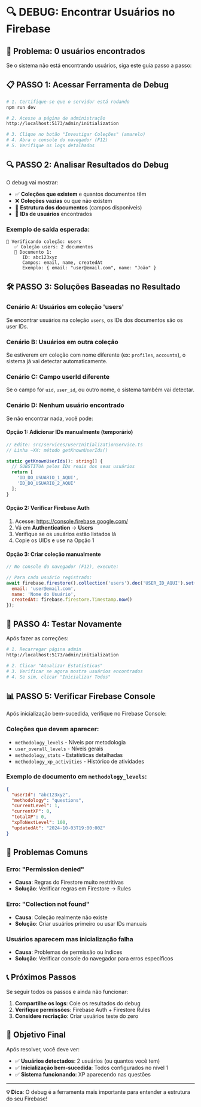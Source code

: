 # 🔍 DEBUG: Encontrar Usuários no Firebase

## 🚨 Problema: 0 usuários encontrados

Se o sistema não está encontrando usuários, siga este guia passo a passo:

## 📋 PASSO 1: Acessar Ferramenta de Debug

```bash
# 1. Certifique-se que o servidor está rodando
npm run dev

# 2. Acesse a página de administração
http://localhost:5173/admin/initialization

# 3. Clique no botão "Investigar Coleções" (amarelo)
# 4. Abra o console do navegador (F12)
# 5. Verifique os logs detalhados
```

## 🔍 PASSO 2: Analisar Resultados do Debug

O debug vai mostrar:
- ✅ **Coleções que existem** e quantos documentos têm
- ❌ **Coleções vazias** ou que não existem
- 📄 **Estrutura dos documentos** (campos disponíveis)
- 👤 **IDs de usuários** encontrados

### Exemplo de saída esperada:
```
📁 Verificando coleção: users
   ✅ Coleção users: 2 documentos
   📄 Documento 1:
      ID: abc123xyz
      Campos: email, name, createdAt
      Exemplo: { email: "user@email.com", name: "João" }
```

## 🛠️ PASSO 3: Soluções Baseadas no Resultado

### **Cenário A: Usuários em coleção 'users'**
Se encontrar usuários na coleção `users`, os IDs dos documentos são os user IDs.

### **Cenário B: Usuários em outra coleção**
Se estiverem em coleção com nome diferente (ex: `profiles`, `accounts`), o sistema já vai detectar automaticamente.

### **Cenário C: Campo userId diferente**
Se o campo for `uid`, `user_id`, ou outro nome, o sistema também vai detectar.

### **Cenário D: Nenhum usuário encontrado**
Se não encontrar nada, você pode:

#### Opção 1: Adicionar IDs manualmente (temporário)
```typescript
// Edite: src/services/userInitializationService.ts
// Linha ~XX: método getKnownUserIds()

static getKnownUserIds(): string[] {
  // SUBSTITUA pelos IDs reais dos seus usuários
  return [
    'ID_DO_USUARIO_1_AQUI', 
    'ID_DO_USUARIO_2_AQUI'
  ];
}
```

#### Opção 2: Verificar Firebase Auth
1. Acesse: https://console.firebase.google.com/
2. Vá em **Authentication** → **Users**
3. Verifique se os usuários estão listados lá
4. Copie os UIDs e use na Opção 1

#### Opção 3: Criar coleção manualmente
```javascript
// No console do navegador (F12), execute:

// Para cada usuário registrado:
await firebase.firestore().collection('users').doc('USER_ID_AQUI').set({
  email: 'user@email.com',
  name: 'Nome do Usuário',
  createdAt: firebase.firestore.Timestamp.now()
});
```

## 🧪 PASSO 4: Testar Novamente

Após fazer as correções:

```bash
# 1. Recarregar página admin
http://localhost:5173/admin/initialization

# 2. Clicar "Atualizar Estatísticas"
# 3. Verificar se agora mostra usuários encontrados
# 4. Se sim, clicar "Inicializar Todos"
```

## 📊 PASSO 5: Verificar Firebase Console

Após inicialização bem-sucedida, verifique no Firebase Console:

### Coleções que devem aparecer:
- `methodology_levels` - Níveis por metodologia
- `user_overall_levels` - Níveis gerais
- `methodology_stats` - Estatísticas detalhadas
- `methodology_xp_activities` - Histórico de atividades

### Exemplo de documento em `methodology_levels`:
```json
{
  "userId": "abc123xyz",
  "methodology": "questions",
  "currentLevel": 1,
  "currentXP": 0,
  "totalXP": 0,
  "xpToNextLevel": 100,
  "updatedAt": "2024-10-03T19:00:00Z"
}
```

## 🚨 Problemas Comuns

### **Erro: "Permission denied"**
- **Causa**: Regras do Firestore muito restritivas
- **Solução**: Verificar regras em Firestore → Rules

### **Erro: "Collection not found"**
- **Causa**: Coleção realmente não existe
- **Solução**: Criar usuários primeiro ou usar IDs manuais

### **Usuários aparecem mas inicialização falha**
- **Causa**: Problemas de permissão ou índices
- **Solução**: Verificar console do navegador para erros específicos

## 📞 Próximos Passos

Se seguir todos os passos e ainda não funcionar:

1. **Compartilhe os logs**: Cole os resultados do debug
2. **Verifique permissões**: Firebase Auth + Firestore Rules
3. **Considere recriação**: Criar usuários teste do zero

## 🎯 Objetivo Final

Após resolver, você deve ver:
- ✅ **Usuários detectados**: 2 usuários (ou quantos você tem)
- ✅ **Inicialização bem-sucedida**: Todos configurados no nível 1
- ✅ **Sistema funcionando**: XP aparecendo nas questões

---

**💡 Dica**: O debug é a ferramenta mais importante para entender a estrutura do seu Firebase!